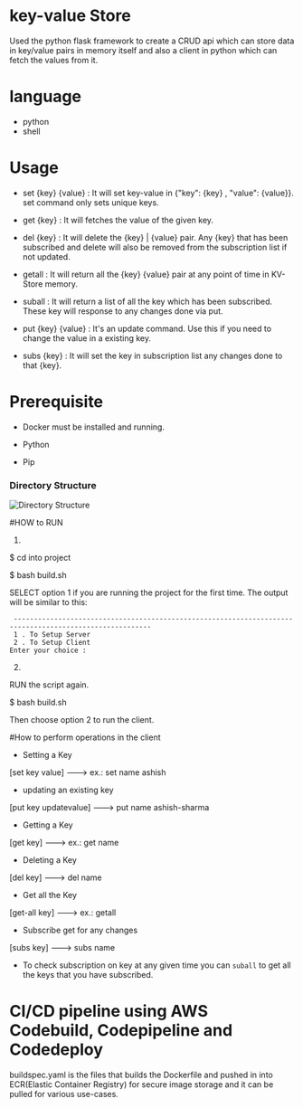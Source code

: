 # key-value Store

Used the python flask framework to create a CRUD api which can store data in key/value pairs in memory itself and also a client in python which can fetch the values from it.

# language

* python
* shell

# Usage

* set {key} {value} : It will set key-value in {"key": {key} , "value": {value}}. set command only sets unique keys.

* get {key} : It will fetches the value of the given key.

* del {key} : It will delete the {key} | {value} pair. Any {key} that has been subscribed and delete will also be removed from the subscription list if not updated.

* getall : It will return all the {key} {value} pair at any point of time in KV-Store memory.

* suball : It will return a list of all the key which has been subscribed. These key will response to any changes done via put.

* put {key} {value} : It's an update command. Use this if you need to change the value in a existing key.

* subs {key} : It will set the key in subscription list any changes done to that {key}.


# Prerequisite
- Docker must be installed and running. 
 
- Python

- Pip

### Directory Structure
![Directory Structure](https://github.com/code-Dark-knight/keyvalue/blob/main/utility/Screenshot%202021-07-12%20at%2012.26.00%20AM.png)


#HOW to RUN

1.

$ cd into project

$ bash build.sh

SELECT option 1 if you are running the project for the first time. The output will be similar to this:

```
 --------------------------------------------------------------------------------------------------------
 1 . To Setup Server
 2 . To Setup Client
Enter your choice :
```

2.
RUN the script again.

$ bash build.sh

Then choose option 2 to run the client.

#How to perform operations in the client

- Setting a Key

[set key value] ---> ex.: set name ashish


- updating an existing key

 [put key updatevalue] ---> put name ashish-sharma


- Getting a Key

[get key] ---> ex.: get name


- Deleting a Key

[del key] ---> del name


- Get all the Key

[get-all key] ---> ex.: getall


- Subscribe get for any changes

[subs key] ---> subs name

- To check subscription on key at any given time you can `suball` to get all the keys that you have subscribed.


# CI/CD  pipeline using AWS Codebuild, Codepipeline and Codedeploy

buildspec.yaml is the files that builds the Dockerfile and pushed in into ECR(Elastic Container Registry) for secure image storage and it can be pulled for various use-cases. 
